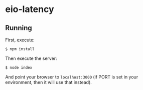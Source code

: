 
# eio-latency

## Running

First, execute:

```
$ npm install
```

Then execute the server:

```
$ node index
```

And point your browser to `localhost:3000` (if PORT is set in your environment, then it will use that instead).
